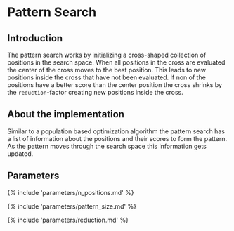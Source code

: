 # Pattern Search


## Introduction

The pattern search works by initializing a cross-shaped collection of positions in the 
search space. When all positions in the cross are evaluated the center of the cross moves
to the best position. This leads to new positions inside the cross that have not been
evaluated. If non of the positions have a better score than the center position the cross
shrinks by the `reduction`-factor creating new positions inside the cross.



## About the implementation

Similar to a population based optimization algorithm the pattern search has a list of information 
about the positions and their scores to form the pattern. 
As the pattern moves through the search space this information gets updated.



## Parameters

{% include 'parameters/n_positions.md' %}

{% include 'parameters/pattern_size.md' %}

{% include 'parameters/reduction.md' %}
